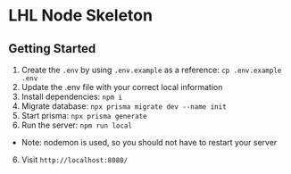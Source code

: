 # LHL Node Skeleton

## Getting Started

1. Create the `.env` by using `.env.example` as a reference: `cp .env.example .env`
2. Update the .env file with your correct local information
3. Install dependencies: `npm i`
4. Migrate database: `npx prisma migrate dev --name init`
5. Start prisma: `npx prisma generate`
6. Run the server: `npm run local`

- Note: nodemon is used, so you should not have to restart your server

6. Visit `http://localhost:8080/`
